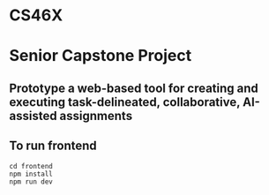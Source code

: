 # CS46X

# Senior Capstone Project

## Prototype a web-based tool for creating and executing task-delineated, collaborative, AI-assisted assignments


## To run frontend

```
cd frontend
npm install
npm run dev
```

